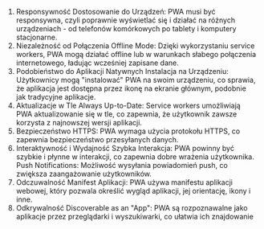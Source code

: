 1. Responsywność
Dostosowanie do Urządzeń: PWA musi być responsywna, czyli poprawnie wyświetlać się i działać na różnych urządzeniach - od telefonów komórkowych po tablety i komputery stacjonarne.
2. Niezależność od Połączenia
Offline Mode: Dzięki wykorzystaniu service workers, PWA mogą działać offline lub w warunkach słabego połączenia internetowego, ładując wcześniej zapisane dane.
3. Podobieństwo do Aplikacji Natywnych
Instalacja na Urządzeniu: Użytkownicy mogą "instalować" PWA na swoim urządzeniu, co sprawia, że aplikacja jest dostępna przez ikonę na ekranie głównym, podobnie jak tradycyjne aplikacje.
4. Aktualizacje w Tle
Always Up-to-Date: Service workers umożliwiają PWA aktualizowanie się w tle, co zapewnia, że użytkownik zawsze korzysta z najnowszej wersji aplikacji.
5. Bezpieczeństwo
HTTPS: PWA wymaga użycia protokołu HTTPS, co zapewnia bezpieczeństwo przesyłanych danych.
6. Interaktywność i Wydajność
Szybka Interakcja: PWA powinny być szybkie i płynne w interakcji, co zapewnia dobre wrażenia użytkownika.
Push Notifications: Możliwość wysyłania powiadomień push, co zwiększa zaangażowanie użytkowników.
7. Odczuwalność
Manifest Aplikacji: PWA używa manifestu aplikacji webowej, który pozwala określić wygląd aplikacji, jej orientację, ikony i inne.
8. Odkrywalność
Discoverable as an "App": PWA są rozpoznawalne jako aplikacje przez przeglądarki i wyszukiwarki, co ułatwia ich znajdowanie